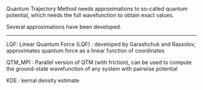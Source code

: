 Quantum Trajectory Method needs approximations to so-called quantum potential, which needs the full wavefunction to 
obtain exact values. 

Several approximations have been developed. 

-----------------------
LQF:  Linear Quantum Force (LQF) : developed by Garashchuk and Rassolov, approximates quantum force as a linear function of coordinates 
 
QTM_MPI : Parallel version of QTM (with friction), can be used to compute the ground-state wavefunction of any system with pairwise potential

KDE : kernal density estimate  
